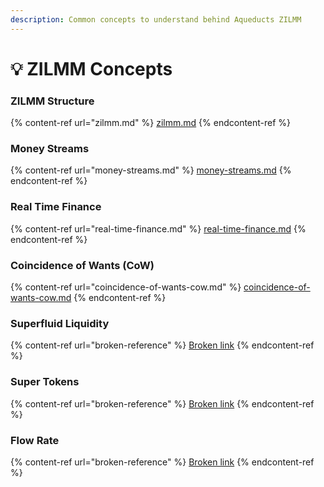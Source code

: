 ```yaml
---
description: Common concepts to understand behind Aqueducts ZILMM
---
```


# 💡 ZILMM Concepts

### ZILMM Structure

{% content-ref url="zilmm.md" %}
[zilmm.md](zilmm.md)
{% endcontent-ref %}

### Money Streams

{% content-ref url="money-streams.md" %}
[money-streams.md](money-streams.md)
{% endcontent-ref %}

### Real Time Finance

{% content-ref url="real-time-finance.md" %}
[real-time-finance.md](real-time-finance.md)
{% endcontent-ref %}

### Coincidence of Wants (CoW)

{% content-ref url="coincidence-of-wants-cow.md" %}
[coincidence-of-wants-cow.md](coincidence-of-wants-cow.md)
{% endcontent-ref %}

### Superfluid Liquidity

{% content-ref url="broken-reference" %}
[Broken link](broken-reference)
{% endcontent-ref %}

### Super Tokens

{% content-ref url="broken-reference" %}
[Broken link](broken-reference)
{% endcontent-ref %}

### Flow Rate

{% content-ref url="broken-reference" %}
[Broken link](broken-reference)
{% endcontent-ref %}
